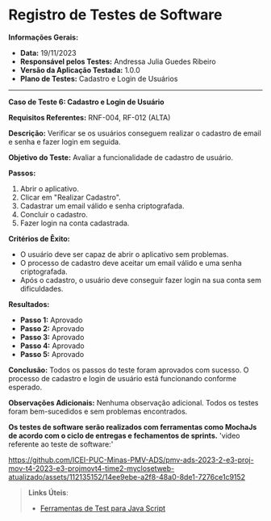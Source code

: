 # Registro de Testes de Software

**Informações Gerais:**
- **Data:** 19/11/2023
- **Responsável pelos Testes:** Andressa Julia Guedes Ribeiro
- **Versão da Aplicação Testada:** 1.0.0
- **Plano de Testes:** Cadastro e Login de Usuários

---

**Caso de Teste 6: Cadastro e Login de Usuário**

**Requisitos Referentes:** RNF-004, RF-012 (ALTA)

**Descrição:**
Verificar se os usuários conseguem realizar o cadastro de email e senha e fazer login em seguida.

**Objetivo do Teste:**
Avaliar a funcionalidade de cadastro de usuário.

**Passos:**
1. Abrir o aplicativo.
2. Clicar em "Realizar Cadastro".
3. Cadastrar um email válido e senha criptografada.
4. Concluir o cadastro.
5. Fazer login na conta cadastrada.

**Critérios de Êxito:**
- O usuário deve ser capaz de abrir o aplicativo sem problemas.
- O processo de cadastro deve aceitar um email válido e uma senha criptografada.
- Após o cadastro, o usuário deve conseguir fazer login na sua conta sem dificuldades.

**Resultados:**
- **Passo 1:** Aprovado
- **Passo 2:** Aprovado
- **Passo 3:** Aprovado
- **Passo 4:** Aprovado
- **Passo 5:** Aprovado

**Conclusão:**
Todos os passos do teste foram aprovados com sucesso. O processo de cadastro e login de usuário está funcionando conforme esperado.

**Observações Adicionais:**
Nenhuma observação adicional. Todos os testes foram bem-sucedidos e sem problemas encontrados.

**Os testes de software serão realizados com ferramentas como MochaJs de acordo com o ciclo de entregas e fechamentos de sprints.**
'video referente ao teste de software:'

https://github.com/ICEI-PUC-Minas-PMV-ADS/pmv-ads-2023-2-e3-proj-mov-t4-2023-e3-projmovt4-time2-myclosetweb-atualizado/assets/112135152/14ee9ebe-a2f8-48a0-8de1-7276ce1c9152



> **Links Úteis**:
> - [Ferramentas de Test para Java Script](https://geekflare.com/javascript-unit-testing/)
